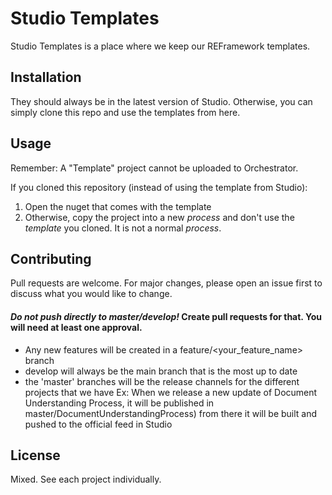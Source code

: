 # Studio Templates

Studio Templates is a place where we keep our REFramework templates. 

## Installation

They should always be in the latest version of Studio. 
Otherwise, you can simply clone this repo and use the templates from here.

## Usage

Remember: A "Template" project cannot be uploaded to Orchestrator. 

If you cloned this repository (instead of using the template from Studio):
1. Open the nuget that comes with the template
2. Otherwise, copy the project into a new *process* and don't use the *template* you cloned. It is not a normal *process*.

## Contributing
Pull requests are welcome. For major changes, please open an issue first to discuss what you would like to change.

#### *Do not push directly to master/develop!* Create pull requests for that. You will need at least one approval. 

- Any new features will be created in a feature/<your_feature_name> branch
- develop will always be the main branch that is the most up to date
- the 'master' branches will be the release channels for the different projects that we have 
Ex: When we release a new update of Document Understanding Process, it will be published in master/DocumentUnderstandingProcess) from there it will be built and pushed to the official feed in Studio

## License
Mixed. See each project individually.
